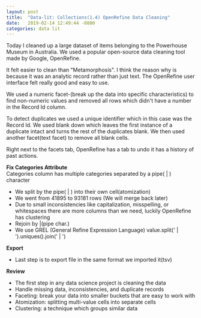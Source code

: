 ```yaml
---
layout: post
title:  "Data-lit: Collections(1.4) OpenRefine Data Cleaning"
date:   2019-02-14 12:49:44 -0800
categories: data lit
---
```

Today I cleaned up a large dataset of items belonging to the Powerhouse Museum in
Australia. We used a popular open-source data cleaning tool made by Google, OpenRefine.

It felt easier to clean than "Metamorphosis". I think the reason why is because
it was an analytic record rather than just text. The OpenRefine user interface felt
really good and easy to use.

We used a numeric facet-(break up the data into specific characteristics) to find
non-numeric values and removed all rows which didn't have a number in the Record
Id column.

To detect duplicates we used a unique identifier which in this case was the Record
Id. We used blank down which leaves the first instance of a duplicate intact and
turns the rest of the duplicates blank. We then used another facet(text facet) to
remove all blank cells.

Right next to the facets tab, OpenRefine has a tab to undo it has a history of past
actions.

**Fix Categories Attribute**  
  Categories column has multiple categories separated by a pipe( | ) character
- We split by the pipe( | ) into their own cell(atomization)
- We went from 41895 to 93181 rows (We will merge back later)
- Due to small inconsistencies like capitalization, misspelling, or whitespaces
there are more columns than we need, luckily OpenRefine has clustering
- Rejoin by |(pipe char.)
- We use GREL (General Refine Expression Language) value.split(' | ').uniques().join(' | ')

**Export**
- Last step is to export file in the same format we imported it(tsv)

**Review**
- The first step in any data science project is cleaning the data
- Handle missing data, inconsistencies, and duplicate records
- Faceting: break your data into smaller buckets that are easy to work with
- Atomization: splitting multi-value cells into separate cells
- Clustering: a technique which groups similar data
